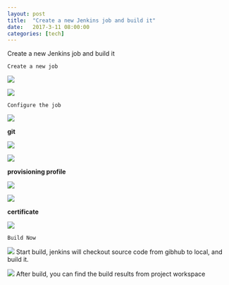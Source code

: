 ```yaml
---
layout: post
title:  "Create a new Jenkins job and build it"
date:   2017-3-11 08:00:00
categories: [tech]
---
```


Create a new Jenkins job and build it

`Create a new job`

![](https://raw.githubusercontent.com/hanmbink/hanmbink.github.io/master/pic/new-Jenkins-job/create-01.png)

![](https://raw.githubusercontent.com/hanmbink/hanmbink.github.io/master/pic/new-Jenkins-job/create-02.png)


`Configure the job`

![](https://raw.githubusercontent.com/hanmbink/hanmbink.github.io/master/pic/new-Jenkins-job/configure-01.png)

__git__

![](https://raw.githubusercontent.com/hanmbink/hanmbink.github.io/master/pic/new-Jenkins-job/configure-02.png)

![](https://raw.githubusercontent.com/hanmbink/hanmbink.github.io/master/pic/new-Jenkins-job/configure-03.png)

__provisioning profile__

![](https://raw.githubusercontent.com/hanmbink/hanmbink.github.io/master/pic/new-Jenkins-job/configure-04.png)

![](https://raw.githubusercontent.com/hanmbink/hanmbink.github.io/master/pic/new-Jenkins-job/configure-05.png)

__certificate__

![](https://raw.githubusercontent.com/hanmbink/hanmbink.github.io/master/pic/new-Jenkins-job/configure-06.png)


`Build Now`

![](https://raw.githubusercontent.com/hanmbink/hanmbink.github.io/master/pic/new-Jenkins-job/build-01.png)
Start build, jenkins will checkout source code from gibhub to local, and build it.


![](https://raw.githubusercontent.com/hanmbink/hanmbink.github.io/master/pic/new-Jenkins-job/build-02.png)
After build, you can find the build results from project workspace
